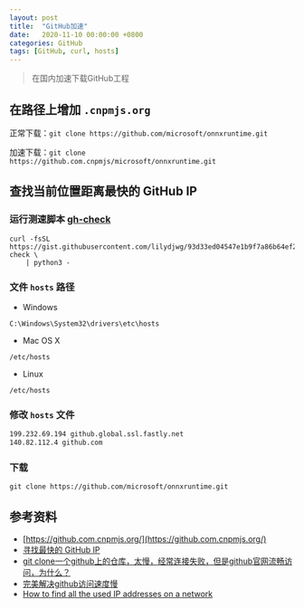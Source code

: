 ```yaml
---
layout: post
title:  "GitHub加速"
date:   2020-11-10 00:00:00 +0800
categories: GitHub
tags: [GitHub, curl, hosts]
---
```


> 在国内加速下载GitHub工程

## 在路径上增加 ```.cnpmjs.org```
正常下载：```git clone https://github.com/microsoft/onnxruntime.git```

加速下载：```git clone https://github.com.cnpmjs/microsoft/onnxruntime.git```

## 查找当前位置距离最快的 GitHub IP
### 运行测速脚本 [gh-check](https://gist.github.com/lilydjwg/93d33ed04547e1b9f7a86b64ef2ed058)
```shell
curl -fsSL  https://gist.githubusercontent.com/lilydjwg/93d33ed04547e1b9f7a86b64ef2ed058/raw/134c1971ad95930aaec4cf93c8509f0f4927c03c/gh-check \
    | python3 -
```

### 文件 ```hosts``` 路径
* Windows
```
C:\Windows\System32\drivers\etc\hosts
```

* Mac OS X
```
/etc/hosts
```

* Linux
```
/etc/hosts
```

### 修改 ```hosts``` 文件
```txt
199.232.69.194 github.global.ssl.fastly.net
140.82.112.4 github.com
```

### 下载
```shell
git clone https://github.com/microsoft/onnxruntime.git
```

## 参考资料
* [https://github.com.cnpmjs.org/](https://github.com.cnpmjs.org/)
* [寻找最快的 GitHub IP](https://blog.lilydjwg.me/2019/8/16/gh-check.214730.html)
* [git clone一个github上的仓库，太慢，经常连接失败，但是github官网流畅访问，为什么？](https://www.zhihu.com/question/27159393)
* [完美解决github访问速度慢](https://www.cnblogs.com/knuzy/p/9415243.html)
* [How to find all the used IP addresses on a network](https://askubuntu.com/questions/224559/how-to-find-all-the-used-ip-addresses-on-a-network)

